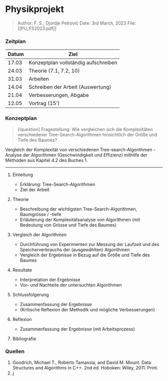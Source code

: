 # Physikprojekt
> Author: F. S.; Djordje Petrović
> Date: 3rd March, 2023
> File: [[PU_FS2023.pdf]]


### Zeitplan
| Datum | Ziel                                 |
| ----- | ------------------------------------ |
| 17.03 | Konzeptplan vollständig aufschreiben |
| 24.03 | Theorie (7.1, 7.2, 10)               |
| 31.03 | Arbeiten                             | 
| 14.04 | Schreiben der Arbeit (Auswertung)    |
| 21.04 | Verbesserungen, Abgabe               |
| 12.05 | Vortrag (15')                        |

### Konzeptplan
> [!question] Fragestellung:
> Wie vergleichen sich die Komplexitäten verschiedener Tree-Search-Algorithmen hinsichtlich der Größe und Tiefe des Baumes?

Vergleich der Komplexität von verschiedenen Tree-search-Algorithmen
	- Analyse der Algorithmen (Geschwindigkeit und Effizienz) mithilfe der Methoden aus Kapitel 4.2 des Buches 1.

---

1.  Einleitung
	- Erklärung: Tree-Search-Algorithmen
	- Ziel der Arbeit

2. Theorie
	-   Beschreibung der wichtigsten Tree-Search-Algorithmen, Baumgrösse / -tiefe
	-   Erläuterung der Komplexitätsanalyse von Algorithmen (mit Bedeutung von Grösse und Tiefe des Baumes)

3. Vergleich der Algorithmen
	- Durchführung von Experimenten zur Messung der Laufzeit und des Speicherverbrauchs der (ausgewählten) Algorithmen
	- Vergleich der Ergebnisse in Bezug auf die Größe und Tiefe des Baumes

4. Resultate
	- Interpretation der Ergebnisse
	- Vor- und Nachteile der untersuchten Algorithmen

5.  Schlussfolgerung
	- Zusammenfassung der Ergebnisse
	- (Kritische Reflexion der Methodik und mögliche Verbesserungen)

6.  Reflexion
	-   Zusammenfassung der Ergebnisse (mit Arbeitsprozess)

7. Bibliografie

### Quellen
 1. Goodrich, Michael T., Roberto Tamassia, and David M. Mount. Data Structures and Algorithms in C++. 2nd ed. Hoboken: Wiley, 2011. Print.
 2. j
